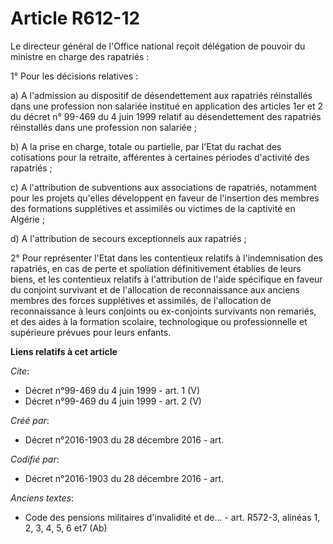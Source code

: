 # Article R612-12

Le directeur général de l'Office national reçoit délégation de pouvoir du ministre en charge des rapatriés :

1° Pour les décisions relatives :

a) A l'admission au dispositif de désendettement aux rapatriés réinstallés dans une profession non salariée institué en
application des articles 1er et 2 du décret n° 99-469 du 4 juin 1999 relatif au désendettement des rapatriés réinstallés dans
une profession non salariée ;

b) A la prise en charge, totale ou partielle, par l'Etat du rachat des cotisations pour la retraite, afférentes à certaines
périodes d'activité des rapatriés ;

c) A l'attribution de subventions aux associations de rapatriés, notamment pour les projets qu'elles développent en faveur de
l'insertion des membres des formations supplétives et assimilés ou victimes de la captivité en Algérie ;

d) A l'attribution de secours exceptionnels aux rapatriés ;

2° Pour représenter l'Etat dans les contentieux relatifs à l'indemnisation des rapatriés, en cas de perte et spoliation
définitivement établies de leurs biens, et les contentieux relatifs à l'attribution de l'aide spécifique en faveur du
conjoint survivant et de l'allocation de reconnaissance aux anciens membres des forces supplétives et assimilés, de
l'allocation de reconnaissance à leurs conjoints ou ex-conjoints survivants non remariés, et des aides à la formation
scolaire, technologique ou professionnelle et supérieure prévues pour leurs enfants.

**Liens relatifs à cet article**

_Cite_:

  - Décret n°99-469 du 4 juin 1999 - art. 1 (V)
  - Décret n°99-469 du 4 juin 1999 - art. 2 (V)

_Créé par_:

  - Décret n°2016-1903 du 28 décembre 2016 - art.

_Codifié par_:

  - Décret n°2016-1903 du 28 décembre 2016 - art.

_Anciens textes_:

  - Code des pensions militaires d'invalidité et de... - art. R572-3, alinéas 1, 2, 3, 4, 5, 6 et7 (Ab)
